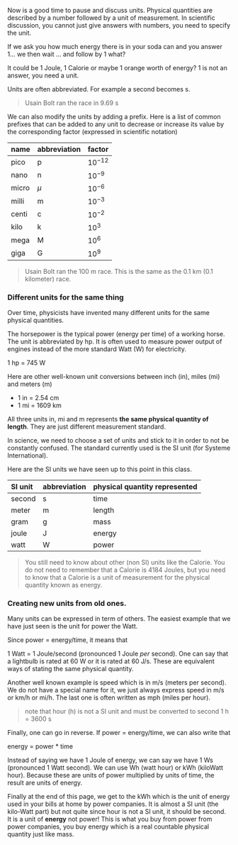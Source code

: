 Now is a good time to pause and discuss units. Physical quantities are described by a number followed by a unit of measurement. In scientific discussion, you cannot just give answers with numbers, you need to specify the unit.

If we ask you how much energy there is in your soda can and you answer 1... we then wait ... and follow by 1 what?

It could be 1 Joule, 1 Calorie or maybe 1 orange worth of energy? 1 is not an answer, you need a unit.

Units are often abbreviated. For example a second becomes s.

> Usain Bolt ran the race in 9.69 s

We can also modify the units by adding a prefix. Here is a list of common prefixes that can be added to any unit to decrease or increase its value by the corresponding factor \(expressed in scientific notation\)

| name | abbreviation | factor |
| :--- | :--- | :--- |
| pico | p | $10^{-12}$ |
| nano | n | $10^{-9}$ |
| micro | $\mu$ | $10^{-6}$ |
| milli | m | $10^{-3}$ |
| centi | c | $10^{-2}$ |
| kilo | k | $10^{3}$ |
| mega | M | $10^{6}$ |
| giga | G | $10^{9}$ |

> Usain Bolt ran the 100 m race. This is the same as the 0.1 km \(0.1 kilometer\) race.

### Different units for the same thing

Over time, physicists have invented many different units for the same physical quantities.

The horsepower is the typical power \(energy per time\) of a working horse. The unit is abbreviated by hp. It is often used to measure power output of engines instead of the more standard Watt \(W\) for electricity.

1 hp = 745 W

Here are other well-known unit conversions between inch \(in\), miles \(mi\) and meters \(m\)

* 1 in = 2.54 cm
* 1 mi = 1609 km

All three units in, mi and m represents **the same physical quantity of length**. They are just different measurement standard.

In science, we need to choose a set of units and stick to it in order to not be constantly confused.  The standard currently used is the SI unit \(for Systeme International\).

Here are the SI units we have seen up to this point in this class.

| SI unit | abbreviation | physical quantity represented |
| :--- | :--- | :--- |
| second | s | time |
| meter | m | length |
| gram | g | mass |
| joule | J | energy |
| watt | W | power |

> You still need to know about other \(non SI\) units like the Calorie. You do not need to remember that a Calorie is 4184 Joules, but you need to know that a Calorie is a unit of measurement for the physical quantity known as energy.

### Creating new units from old ones.

Many units can be expressed in term of others. The easiest example that we have just seen is the unit for power the Watt.

Since power = energy/time, it means that

1 Watt = 1 Joule/second  \(pronounced 1 Joule _per_ second\). One can say that a lightbulb is rated at 60 W or it is rated at 60 J/s. These are equivalent ways of stating the same physical quantity.

Another well known example is speed which is in m/s \(meters per second\). We do not have a special name for it, we just always express speed in m/s or km/h or mi/h. The last one is often written as mph \(miles per hour\).

> note that hour \(h\) is not a SI unit and must be converted to second 1 h = 3600 s

Finally, one can go in reverse. If power = energy/time, we can also write that

energy = power \* time

Instead of saying we have 1 Joule of energy, we can say we have 1 Ws \(pronounced 1 Watt second\).  We can use Wh \(watt hour\) or kWh \(kiloWatt hour\). Because these are units of power multiplied by units of time, the result are units of energy.

Finally at the end of this page, we get to the kWh which is the unit of energy used in your bills at home by power companies. It is almost a SI unit \(the kilo-Watt part\) but not quite since hour is not a SI unit, it should be second. It is a unit of **energy** not power! This is what you buy from power from power companies, you buy energy which is a real countable physical quantity just like mass.


